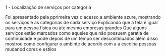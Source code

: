 1 - Localização de serviços por categoria

Foi apresentado pela pprimeira vez o acesso a ambiente azure, mostrando os serviços e as categorias de cada serviço
Explicando que a tela é igual para um pessoa fisica ou ate mesmo empresas grandes
Que alguns serviços estão marcados como aqueles que não possuem garatia de continuidade e pode depois de um tempo ser descontinuados
além disso mostrou como configurar o ambinte de acordo com a a escolha pessoas mudanod cores e estilos
